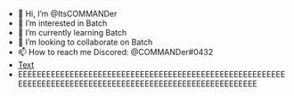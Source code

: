 - 👋 Hi, I’m @ItsCOMMANDer
- 👀 I’m interested in Batch
- 🌱 I’m currently learning Batch
- 💞️ I’m looking to collaborate on Batch
- 📫 How to reach me Discored: @COMMANDer#0432
- [Text](https://www.google.com/)
- EEEEEEEEEEEEEEEEEEEEEEEEEEEEEEEEEEEEEEEEEEEEEEEEEEEEEEEEEEEEEEEEEEEEEEEEEEEEEEEEEEEEEEEEEEEEEEEEEEEEEEEEEEEE
<!---
ItsCOMMANDer/ItsCOMMANDer is a ✨ special ✨ repository because its `README.md` (this file) appears on your GitHub profile.
You can click the Preview link to take a look at your changes.
--->
